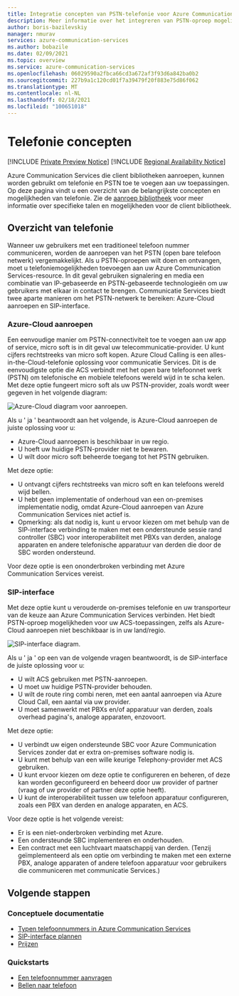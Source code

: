 ```yaml
---
title: Integratie concepten van PSTN-telefonie voor Azure Communication Services
description: Meer informatie over het integreren van PSTN-oproep mogelijkheden in uw Azure Communication Services-toepassing.
author: boris-bazilevskiy
manager: nmurav
services: azure-communication-services
ms.author: bobazile
ms.date: 02/09/2021
ms.topic: overview
ms.service: azure-communication-services
ms.openlocfilehash: 06029590a2fbca66cd3a672af3f93d6a842ba0b2
ms.sourcegitcommit: 227b9a1c120cd01f7a39479f20f883e75d86f062
ms.translationtype: MT
ms.contentlocale: nl-NL
ms.lasthandoff: 02/18/2021
ms.locfileid: "100651018"
---
```

# <a name="telephony-concepts"></a>Telefonie concepten

[!INCLUDE [Private Preview Notice](../../includes/private-preview-include.md)]
[!INCLUDE [Regional Availability Notice](../../includes/regional-availability-include.md)]

Azure Communication Services die client bibliotheken aanroepen, kunnen worden gebruikt om telefonie en PSTN toe te voegen aan uw toepassingen. Op deze pagina vindt u een overzicht van de belangrijkste concepten en mogelijkheden van telefonie. Zie de [aanroep bibliotheek](../../quickstarts/voice-video-calling/calling-client-samples.md) voor meer informatie over specifieke talen en mogelijkheden voor de client bibliotheek.

## <a name="overview-of-telephony"></a>Overzicht van telefonie
Wanneer uw gebruikers met een traditioneel telefoon nummer communiceren, worden de aanroepen van het PSTN (open bare telefoon netwerk) vergemakkelijkt. Als u PSTN-oproepen wilt doen en ontvangen, moet u telefoniemogelijkheden toevoegen aan uw Azure Communication Services-resource. In dit geval gebruiken signalering en media een combinatie van IP-gebaseerde en PSTN-gebaseerde technologieën om uw gebruikers met elkaar in contact te brengen. Communicatie Services biedt twee aparte manieren om het PSTN-netwerk te bereiken: Azure-Cloud aanroepen en SIP-interface.

### <a name="azure-cloud-calling"></a>Azure-Cloud aanroepen

Een eenvoudige manier om PSTN-connectiviteit toe te voegen aan uw app of service, micro soft is in dit geval uw telecommunicatie-provider. U kunt cijfers rechtstreeks van micro soft kopen. Azure Cloud Calling is een alles-in-the-Cloud-telefonie oplossing voor communicatie Services. Dit is de eenvoudigste optie die ACS verbindt met het open bare telefoonnet werk (PSTN) om telefonische en mobiele telefoons wereld wijd in te scha kelen. Met deze optie fungeert micro soft als uw PSTN-provider, zoals wordt weer gegeven in het volgende diagram:

![Azure-Cloud diagram voor aanroepen.](../media/telephony-concept/azure-calling-diagram.png)

Als u ' ja ' beantwoordt aan het volgende, is Azure-Cloud aanroepen de juiste oplossing voor u:
- Azure-Cloud aanroepen is beschikbaar in uw regio.
- U hoeft uw huidige PSTN-provider niet te bewaren.
- U wilt door micro soft beheerde toegang tot het PSTN gebruiken.

Met deze optie:
- U ontvangt cijfers rechtstreeks van micro soft en kan telefoons wereld wijd bellen.
- U hebt geen implementatie of onderhoud van een on-premises implementatie nodig, omdat Azure-Cloud aanroepen van Azure Communication Services niet actief is.
- Opmerking: als dat nodig is, kunt u ervoor kiezen om met behulp van de SIP-interface verbinding te maken met een ondersteunde sessie rand controller (SBC) voor interoperabiliteit met PBXs van derden, analoge apparaten en andere telefonische apparatuur van derden die door de SBC worden ondersteund.

Voor deze optie is een ononderbroken verbinding met Azure Communication Services vereist.

### <a name="sip-interface"></a>SIP-interface

Met deze optie kunt u verouderde on-premises telefonie en uw transporteur van de keuze aan Azure Communication Services verbinden. Het biedt PSTN-oproep mogelijkheden voor uw ACS-toepassingen, zelfs als Azure-Cloud aanroepen niet beschikbaar is in uw land/regio. 

![SIP-interface diagram.](../media/telephony-concept/sip-interface-diagram.png)

Als u ' ja ' op een van de volgende vragen beantwoordt, is de SIP-interface de juiste oplossing voor u:

- U wilt ACS gebruiken met PSTN-aanroepen.
- U moet uw huidige PSTN-provider behouden.
- U wilt de route ring combi neren, met een aantal aanroepen via Azure Cloud Call, een aantal via uw provider.
- U moet samenwerkt met PBXs en/of apparatuur van derden, zoals overhead pagina's, analoge apparaten, enzovoort.

Met deze optie:

- U verbindt uw eigen ondersteunde SBC voor Azure Communication Services zonder dat er extra on-premises software nodig is.
- U kunt met behulp van een wille keurige Telephony-provider met ACS gebruiken.
- U kunt ervoor kiezen om deze optie te configureren en beheren, of deze kan worden geconfigureerd en beheerd door uw provider of partner (vraag of uw provider of partner deze optie heeft).
- U kunt de interoperabiliteit tussen uw telefoon apparatuur configureren, zoals een PBX van derden en analoge apparaten, en ACS.

Voor deze optie is het volgende vereist:

- Er is een niet-onderbroken verbinding met Azure.
- Een ondersteunde SBC implementeren en onderhouden.
- Een contract met een luchtvaart maatschappij van derden. (Tenzij geïmplementeerd als een optie om verbinding te maken met een externe PBX, analoge apparaten of andere telefoon apparatuur voor gebruikers die communiceren met communicatie Services.)

## <a name="next-steps"></a>Volgende stappen

### <a name="conceptual-documentation"></a>Conceptuele documentatie

- [Typen telefoonnummers in Azure Communication Services](./plan-solution.md)
- [SIP-interface plannen](./sip-interface-infrastructure.md)
- [Prijzen](../pricing.md)

### <a name="quickstarts"></a>Quickstarts

- [Een telefoonnummer aanvragen](../../quickstarts/telephony-sms/get-phone-number.md)
- [Bellen naar telefoon](../../quickstarts/voice-video-calling/pstn-call.md)
